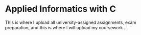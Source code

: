 # Applied Informatics with C
This is where I upload all university-assigned assignments, exam preparation, and this is where I will upload my coursework...
